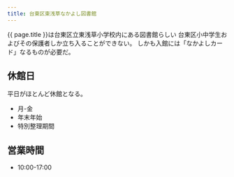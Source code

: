 ```yaml
---
title: 台東区東浅草なかよし図書館
---
```


{{ page.title }}は台東区立東浅草小学校内にある図書館らしい
台東区小中学生およびその保護者しか立ち入ることができない。
しかも入館には「なかよしカード」なるものが必要だ。

## 休館日

平日がほとんど休館となる。

* 月-金
* 年末年始
* 特別整理期間

## 営業時間

* 10:00-17:00
